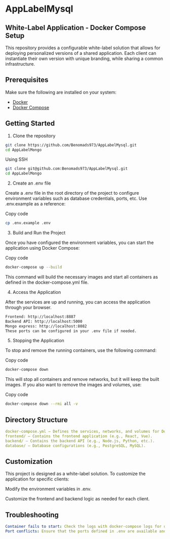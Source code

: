 # AppLabelMysql

## White-Label Application - Docker Compose Setup

This repository provides a configurable white-label solution that allows for deploying personalized versions of a shared application. Each client can instantiate their own version with unique branding, while sharing a common infrastructure.

## Prerequisites

Make sure the following are installed on your system:

- [Docker](https://www.docker.com/get-started)
- [Docker Compose](https://docs.docker.com/compose/install/)

## Getting Started

1. Clone the repository

```bash
git clone https://github.com/Benomads973/AppLabelMysql.git
cd AppLabelMongo
```

Using SSH

```bash
git clone git@github.com:Benomads973/AppLabelMysql.git
cd AppLabelMongo
```

2. Create an .env file

Create a .env file in the root directory of the project to configure environment variables such as database credentials, ports, etc. Use .env.example as a reference:

Copy code
```bash
cp .env.example .env
```

3. Build and Run the Project

Once you have configured the environment variables, you can start the application using Docker Compose:

Copy code
```bash
docker-compose up --build
```

This command will build the necessary images and start all containers as defined in the docker-compose.yml file.

4. Access the Application

After the services are up and running, you can access the application through your browser.

```bash
Frontend: http://localhost:8887
Backend API: http://localhost:5000
Mongo express: http://localhost:8082 
These ports can be configured in your .env file if needed.
```

5. Stopping the Application

To stop and remove the running containers, use the following command:

Copy code
```bash
docker-compose down
```

This will stop all containers and remove networks, but it will keep the built images. If you also want to remove the images and volumes, use:

Copy code
```bash
docker-compose down --rmi all -v
```

## Directory Structure

```yaml
docker-compose.yml – Defines the services, networks, and volumes for Docker Compose.
frontend/ – Contains the frontend application (e.g., React, Vue).
backend/ – Contains the backend API (e.g., Node.js, Python, etc.).
database/ – Database configurations (e.g., PostgreSQL, MySQL).
```

## Customization

This project is designed as a white-label solution. To customize the application for specific clients:

Modify the environment variables in .env.

Customize the frontend and backend logic as needed for each client.

## Troubleshooting

```yaml
Container fails to start: Check the logs with docker-compose logs for detailed error messages.
Port conflicts: Ensure that the ports defined in .env are available and not used by other applications.
```